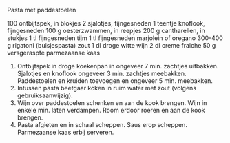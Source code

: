 Pasta met paddestoelen

100 ontbijtspek, in blokjes
2 sjalotjes, fijngesneden
1 teentje knoflook, fijngesneden
100 g oesterzwammen, in reepjes
200 g cantharellen, in stukjes
1 tl fijngesneden tijm
1 tl fijngesneden marjolein of oregano
300-400 g rigatoni (buisjespasta)
zout
1 dl droge witte wijn
2 dl creme fraiche
50 g versgeraspte parmezaanse kaas

1) Ontbijtspek in droge koekenpan in ongeveer 7 min. zachtjes uitbakken. Sjalotjes en knoflook ongeveer 3 min. zachtjes meebakken. Paddestoelen en kruiden toevoegen en ongeveer 5 min. meebakken.
2) Intussen pasta beetgaar koken in ruim water met zout (volgens gebruiksaanwijzig).
3) Wijn over paddestoelen schenken en aan de kook brengen. Wijn in enkele min. laten verdampen. Room erdoor roeren en aan de kook brengen.
4) Pasta afgieten en in schaal scheppen. Saus erop scheppen. Parmezaanse kaas erbij serveren.
